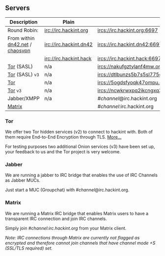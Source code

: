 ## Servers
| Description                          | Plain                     | TLS (recommended)                                       |
|--------------------------------------|---------------------------|---------------------------------------------------------|
| Round Robin:                         | <irc://irc.hackint.org>   | <ircs://irc.hackint.org:6697>                           |
| From within [dn42.net] / [chaosvpn]  | <irc://irc.hackint.dn42>  | <ircs://irc.hackint.dn42:6697>                          |
|                                      | <irc://irc.hackint.hack>  | <ircs://irc.hackint.hack:6697>                          |
| [Tor] (SASL)                         | n/a                       | <ircs://nakufgztylanf4mw.onion:6697>                    |
| [Tor] (SASL) <small>v3</small>       | n/a                       | <ircs://dtlbunzs5b7s5sl775quwezleyeplxzicdoh3cnhm7feolxmkfd42nqd.onion:6697> |
| [Tor]                                | n/a                       | <ircs://5ogdsfyoqk47ompu.onion:6697>                    |
| [Tor] <small>v3</small >             | n/a                       | <ircs://ncwkrwxpq2ikcngxq3dy2xctuheniggtqeibvgofixpzvrwpa77tozqd.onion:6697> |
| Jabber/XMPP                          | n/a                       | *#channel*@irc.hackint.org                              |
| [Matrix]                             |                           | *#channel*:irc.hackint.org

### Tor

We offer two Tor hidden services (v2) to connect to hackint with. Both of them require End-to-End Encryption through TLS. [More...](connect#Tor)

For testing purposes two additional Onion services (v3) have been set up, your feedback to us and the Tor project is very welcome.

### Jabber

We are running a jabber to IRC bridge that enables the use of IRC Channels as Jabber MUCs.

Just start a MUC (Groupchat) with *#channel*@irc.hackint.org.

### Matrix

We are running a Matrix IRC bridge that enables Matrix users to have a transparent IRC connection and join IRC channels.

Simply join *#channel:irc.hackint.org* from your Matrix client.

*Note: IRC connections through Matrix are currently not flagged as encrypted and therefore cannot join channels that have channel mode +S (SSL/TLS required) set.*


[dn42.net]: https://dn42.net
[chaosvpn]: https://wiki.hamburg.ccc.de/ChaosVPN
[Tor]: https://www.torproject.org/
[Matrix]: https://matrix.org
